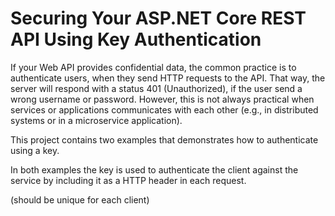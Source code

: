 # Securing Your ASP.NET Core REST API Using Key Authentication

If your Web API provides confidential data, the common practice is to authenticate users, when they send HTTP requests to the API. 
That way, the server will respond with a status 401 (Unauthorized), if the user send a wrong username or password.
However, this is not always practical when services or applications communicates with each other (e.g., in distributed systems or in a microservice application).



This project contains two examples that demonstrates how to authenticate using a key. 


In both examples the key is used to authenticate the client against the service by including it as a HTTP header in each request.

(should be unique for each client) 
